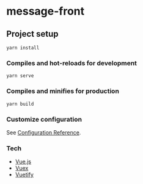 # message-front

## Project setup
```
yarn install
```

### Compiles and hot-reloads for development
```
yarn serve
```

### Compiles and minifies for production
```
yarn build
```

### Customize configuration
See [Configuration Reference](https://cli.vuejs.org/config/).

### Tech
* [Vue.js](https://vuejs.org/v2/guide/)
* [Vuex](https://vuex.vuejs.org/ru/guide/)
* [Vuetify](https://vuetifyjs.com/en/)

